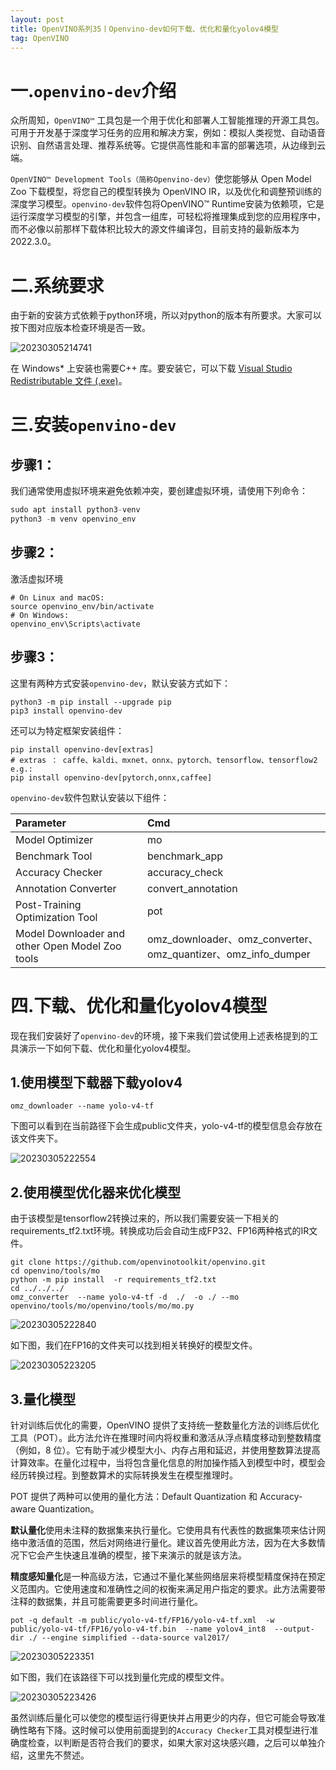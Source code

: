 ```yaml
---
layout: post
title: OpenVINO系列35丨Openvino-dev如何下载、优化和量化yolov4模型
tag: OpenVINO
---
```


# 一.`openvino-dev`介绍

众所周知，`OpenVINO™` 工具包是一个用于优化和部署人工智能推理的开源工具包。可用于开发基于深度学习任务的应用和解决方案，例如：模拟人类视觉、自动语音识别、自然语言处理、推荐系统等。它提供高性能和丰富的部署选项，从边缘到云端。

`OpenVINO™ Development Tools（简称Openvino-dev）`使您能够从 Open Model Zoo 下载模型，将您自己的模型转换为 OpenVINO IR，以及优化和调整预训练的深度学习模型。`openvino-dev`软件包将OpenVINO™ Runtime安装为依赖项，它是运行深度学习模型的引擎，并包含一组库，可轻松将推理集成到您的应用程序中，而不必像以前那样下载体积比较大的源文件编译包，目前支持的最新版本为2022.3.0。

# 二.系统要求

由于新的安装方式依赖于python环境，所以对python的版本有所要求。大家可以按下图对应版本检查环境是否一致。

![20230305214741](https://cdn.jsdelivr.net/gh/luckykang/picture_bed/blogs_images/20230305214741.png)

在 Windows* 上安装也需要C++ 库。要安装它，可以下载 [Visual Studio Redistributable 文件 (.exe)](https://aka.ms/vs/17/release/vc_redist.x64.exe)。

# 三.安装`openvino-dev`

## 步骤1：

我们通常使用虚拟环境来避免依赖冲突，要创建虚拟环境，请使用下列命令：

```python
sudo apt install python3-venv
python3 -m venv openvino_env
```
## 步骤2：

激活虚拟环境

```
# On Linux and macOS:
source openvino_env/bin/activate
# On Windows:
openvino_env\Scripts\activate
```
## 步骤3：

这里有两种方式安装`openvino-dev`，默认安装方式如下：

```
python3 -m pip install --upgrade pip
pip3 install openvino-dev
```
还可以为特定框架安装组件：

```
pip install openvino-dev[extras]
# extras ： caffe、kaldi、mxnet、onnx、pytorch、tensorflow、tensorflow2
e.g.: 
pip install openvino-dev[pytorch,onnx,caffee]
```

`openvino-dev`软件包默认安装以下组件：

| Parameter     | Cmd
| :---          |    :----
|Model Optimizer	    |mo
|Benchmark Tool         |benchmark_app
|Accuracy Checker       |accuracy_check
|Annotation Converter   |convert_annotation
|Post-Training Optimization Tool|pot
|Model Downloader and other Open Model Zoo tools|omz_downloader、omz_converter、omz_quantizer、omz_info_dumper

# 四.下载、优化和量化yolov4模型

现在我们安装好了`openvino-dev`的环境，接下来我们尝试使用上述表格提到的工具演示一下如何下载、优化和量化yolov4模型。

## 1.使用模型下载器下载yolov4

```
omz_downloader --name yolo-v4-tf
```
下图可以看到在当前路径下会生成public文件夹，yolo-v4-tf的模型信息会存放在该文件夹下。

![20230305222554](https://cdn.jsdelivr.net/gh/luckykang/picture_bed/blogs_images/20230305222554.png)

## 2.使用模型优化器来优化模型

由于该模型是tensorflow2转换过来的，所以我们需要安装一下相关的requirements_tf2.txt环境。转换成功后会自动生成FP32、FP16两种格式的IR文件。

```
git clone https://github.com/openvinotoolkit/openvino.git
cd openvino/tools/mo
python -m pip install  -r requirements_tf2.txt
cd ../../../
omz_converter  --name yolo-v4-tf -d  ./  -o ./ --mo openvino/tools/mo/openvino/tools/mo/mo.py
```

![20230305222840](https://cdn.jsdelivr.net/gh/luckykang/picture_bed/blogs_images/20230305222840.png)

如下图，我们在FP16的文件夹可以找到相关转换好的模型文件。

![20230305223205](https://cdn.jsdelivr.net/gh/luckykang/picture_bed/blogs_images/20230305223205.png)

## 3.量化模型

针对训练后优化的需要，OpenVINO 提供了支持统一整数量化方法的训练后优化工具（POT）。此方法允许在推理时间内将权重和激活从浮点精度移动到整数精度（例如，8 位）。它有助于减少模型大小、内存占用和延迟，并使用整数算法提高计算效率。在量化过程中，当将包含量化信息的附加操作插入到模型中时，模型会经历转换过程。到整数算术的实际转换发生在模型推理时。

POT 提供了两种可以使用的量化方法：Default Quantization 和 Accuracy-aware Quantization。

**默认量化**使用未注释的数据集来执行量化。它使用具有代表性的数据集项来估计网络中激活值的范围，然后对网络进行量化。建议首先使用此方法，因为在大多数情况下它会产生快速且准确的模型，接下来演示的就是该方法。

**精度感知量化**是一种高级方法，它通过不量化某些网络层来将模型精度保持在预定义范围内。它使用速度和准确性之间的权衡来满足用户指定的要求。此方法需要带注释的数据集，并且可能需要更多时间进行量化。

```
pot -q default -m public/yolo-v4-tf/FP16/yolo-v4-tf.xml  -w public/yolo-v4-tf/FP16/yolo-v4-tf.bin  --name yolov4_int8  --output-dir ./ --engine simplified --data-source val2017/
```

![20230305223351](https://cdn.jsdelivr.net/gh/luckykang/picture_bed/blogs_images/20230305223351.png)

如下图，我们在该路径下可以找到量化完成的模型文件。

![20230305223426](https://cdn.jsdelivr.net/gh/luckykang/picture_bed/blogs_images/20230305223426.png)

虽然训练后量化可以使您的模型运行得更快并占用更少的内存，但它可能会导致准确性略有下降。这时候可以使用前面提到的`Accuracy Checker`工具对模型进行准确度检查，以判断是否符合我们的要求，如果大家对这块感兴趣，之后可以单独介绍，这里先不赘述。


